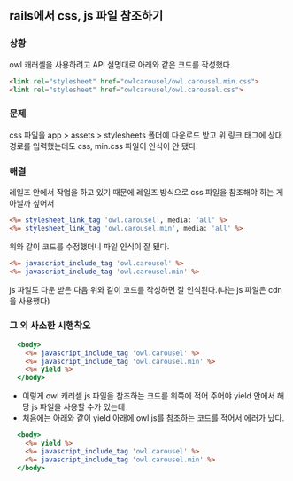 ## rails에서 css, js 파일 참조하기

### 상황
owl 캐러셀을 사용하려고 API 설명대로 아래와 같은 코드를 작성했다.

```html
<link rel="stylesheet" href="owlcarousel/owl.carousel.min.css">
<link rel="stylesheet" href="owlcarousel/owl.carousel.css">
```

### 문제
css 파일을 app > assets > stylesheets 폴더에 다운로드 받고 위 링크 태그에 상대 경로를 입력했는데도 css, min.css 파일이 인식이 안 됐다.

### 해결
레일즈 안에서 작업을 하고 있기 때문에 레일즈 방식으로 css 파일을 참조해야 하는 게 아닐까 싶어서 

```html.erb
<%= stylesheet_link_tag 'owl.carousel', media: 'all' %>
<%= stylesheet_link_tag 'owl.carousel.min', media: 'all' %>
```

위와 같이 코드를 수정했더니 파일 인식이 잘 됐다.

```html.erb
<%= javascript_include_tag 'owl.carousel' %>
<%= javascript_include_tag 'owl.carousel.min' %>
```

js 파일도 다운 받은 다음 위와 같이 코드를 작성하면 잘 인식된다.(나는 js 파일은 cdn을 사용했다)

### 그 외 사소한 시행착오
```html.erb
  <body>
    <%= javascript_include_tag 'owl.carousel' %>
    <%= javascript_include_tag 'owl.carousel.min' %>
    <%= yield %>
  </body>
```

- 이렇게 owl 캐러셀 js 파일을 참조하는 코드를 위쪽에 적어 주어야 yield 안에서 해당 js 파일을 사용할 수가 있는데
- 처음에는 아래와 같이 yield 아래에 owl js를 참조하는 코드를 적어서 에러가 났다.

```html.erb
  <body>
    <%= yield %>
    <%= javascript_include_tag 'owl.carousel' %>
    <%= javascript_include_tag 'owl.carousel.min' %>
  </body>
```

